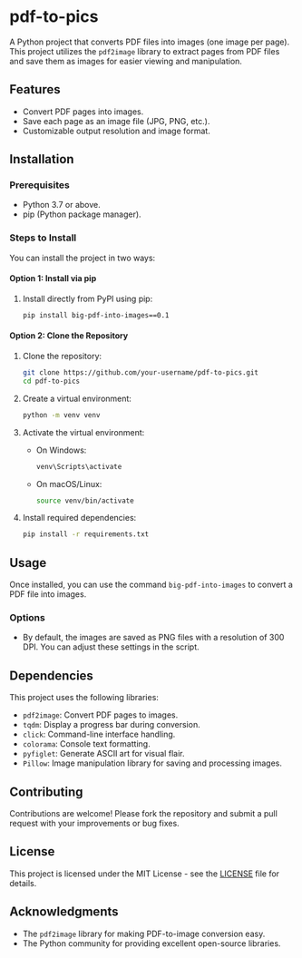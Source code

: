 # pdf-to-pics
  
A Python project that converts PDF files into images (one image per page). This project utilizes the `pdf2image` library to extract pages from PDF files and save them as images for easier viewing and manipulation.
  
## Features
- Convert PDF pages into images.
- Save each page as an image file (JPG, PNG, etc.).
- Customizable output resolution and image format.
  
## Installation
  
### Prerequisites
- Python 3.7 or above.
- pip (Python package manager).
  
### Steps to Install
  
You can install the project in two ways:
  
#### Option 1: Install via pip
  
1. Install directly from PyPI using pip:
  
   ```bash
   pip install big-pdf-into-images==0.1
   ```
  
#### Option 2: Clone the Repository
  
1. Clone the repository:
  
   ```bash
   git clone https://github.com/your-username/pdf-to-pics.git
   cd pdf-to-pics
   ```
  
2. Create a virtual environment:

   ```bash
   python -m venv venv
   ```
  
3. Activate the virtual environment:
   
   - On Windows:
     ```bash
     venv\Scripts\activate
     ```
   - On macOS/Linux:
     ```bash
     source venv/bin/activate
     ```
  
4. Install required dependencies:
  
   ```bash
   pip install -r requirements.txt
   ```
  
## Usage
  
Once installed, you can use the command `big-pdf-into-images` to convert a PDF file into images.
    
### Options
  
- By default, the images are saved as PNG files with a resolution of 300 DPI. You can adjust these settings in the script.
  
  
## Dependencies
  
This project uses the following libraries:
  
- `pdf2image`: Convert PDF pages to images.
- `tqdm`: Display a progress bar during conversion.
- `click`: Command-line interface handling.
- `colorama`: Console text formatting.
- `pyfiglet`: Generate ASCII art for visual flair.
- `Pillow`: Image manipulation library for saving and processing images.
  
## Contributing

Contributions are welcome! Please fork the repository and submit a pull request with your improvements or bug fixes.
  
  
## License

This project is licensed under the MIT License - see the [LICENSE](LICENSE) file for details.
  
## Acknowledgments
- The `pdf2image` library for making PDF-to-image conversion easy.
- The Python community for providing excellent open-source libraries.
